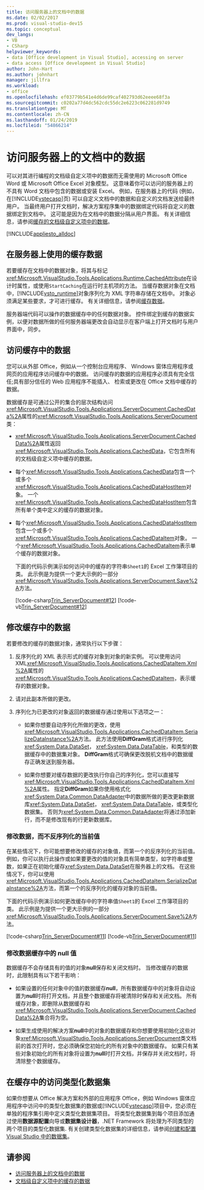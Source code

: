 ```yaml
---
title: 访问服务器上的文档中的数据
ms.date: 02/02/2017
ms.prod: visual-studio-dev15
ms.topic: conceptual
dev_langs:
- VB
- CSharp
helpviewer_keywords:
- data [Office development in Visual Studio], accessing on server
- data access [Office development in Visual Studio]
author: John-Hart
ms.author: johnhart
manager: jillfra
ms.workload:
- office
ms.openlocfilehash: ef03779b541e4d6de99caf402793d62eeee68f3a
ms.sourcegitcommit: c0202a77d4dc562cdc55dc2e6223c062281d9749
ms.translationtype: MT
ms.contentlocale: zh-CN
ms.lasthandoff: 01/24/2019
ms.locfileid: "54866214"
---
```

# <a name="access-data-in-documents-on-the-server"></a>访问服务器上的文档中的数据
  可以对其进行编程的文档级自定义项中的数据而无需使用的 Microsoft Office Word 或 Microsoft Office Excel 对象模型。 这意味着你可以访问的服务器上的不具有 Word 文档中包含的数据或安装 Excel。 例如，在服务器上的代码 (例如，在[!INCLUDE[vstecasp](../sharepoint/includes/vstecasp-md.md)]页) 可以自定义文档中的数据和自定义的文档发送给最终用户。 当最终用户打开文档时，解决方案程序集中的数据绑定代码将自定义的数据绑定到文档中。 这可能是因为在文档中的数据分隔从用户界面。 有关详细信息，请参阅[缓存的文档级自定义项中的数据](../vsto/cached-data-in-document-level-customizations.md)。

 [!INCLUDE[appliesto_alldoc](../vsto/includes/appliesto-alldoc-md.md)]

## <a name="cache-data-for-use-on-a-server"></a>在服务器上使用的缓存数据
 若要缓存在文档中的数据对象，将其与标记<xref:Microsoft.VisualStudio.Tools.Applications.Runtime.CachedAttribute>在设计时属性，或使用`StartCaching`在运行时主机项的方法。 当缓存数据对象在文档中，[!INCLUDE[vsto_runtime](../vsto/includes/vsto-runtime-md.md)]对象序列化为 XML 字符串存储在文档中。 对象必须满足某些要求，才可进行缓存。 有关详细信息，请参阅[缓存数据](../vsto/caching-data.md)。

 服务器端代码可以操作的数据缓存中的任何数据对象。 控件绑定到缓存的数据实例，以便对数据所做的任何服务器端更改会自动显示在客户端上打开文档时与用户界面中，同步。

## <a name="access-data-in-the-cache"></a>访问缓存中的数据
 您可以从外部 Office，例如从一个控制台应用程序、 Windows 窗体应用程序或网页的应用程序访问缓存中的数据。 访问缓存的数据的应用程序必须具有完全信任;具有部分信任的 Web 应用程序不能插入、 检索或更改在 Office 文档中缓存的数据。

 数据缓存是可通过公开的集合的层次结构访问<xref:Microsoft.VisualStudio.Tools.Applications.ServerDocument.CachedData%2A>属性的<xref:Microsoft.VisualStudio.Tools.Applications.ServerDocument>类：

- <xref:Microsoft.VisualStudio.Tools.Applications.ServerDocument.CachedData%2A>属性返回<xref:Microsoft.VisualStudio.Tools.Applications.CachedData>，它包含所有的文档级自定义项中缓存的数据。

- 每个<xref:Microsoft.VisualStudio.Tools.Applications.CachedData>包含一个或多个<xref:Microsoft.VisualStudio.Tools.Applications.CachedDataHostItem>对象。 一个<xref:Microsoft.VisualStudio.Tools.Applications.CachedDataHostItem>包含所有单个类中定义的缓存的数据对象。

- 每个<xref:Microsoft.VisualStudio.Tools.Applications.CachedDataHostItem>包含一个或多个<xref:Microsoft.VisualStudio.Tools.Applications.CachedDataItem>对象。 一个<xref:Microsoft.VisualStudio.Tools.Applications.CachedDataItem>表示单个缓存的数据对象。

  下面的代码示例演示如何访问中的缓存的字符串`Sheet1`的 Excel 工作簿项目的类。 此示例是为提供一个更大示例的一部分<xref:Microsoft.VisualStudio.Tools.Applications.ServerDocument.Save%2A>方法。

  [!code-csharp[Trin_ServerDocument#12](../vsto/codesnippet/CSharp/Trin_ServerDocument/Form1.cs#12)]
  [!code-vb[Trin_ServerDocument#12](../vsto/codesnippet/VisualBasic/Trin_ServerDocument/Form1.vb#12)]

## <a name="modify-data-in-the-cache"></a>修改缓存中的数据
 若要修改的缓存的数据对象，通常执行以下步骤：

1.  反序列化的 XML 表示形式的缓存对象到对象的新实例。 可以使用访问 XML<xref:Microsoft.VisualStudio.Tools.Applications.CachedDataItem.Xml%2A>属性的<xref:Microsoft.VisualStudio.Tools.Applications.CachedDataItem>，表示缓存的数据对象。

2.  请对此副本所做的更改。

3.  序列化为已更改的对象返回的数据缓存通过使用以下选项之一：

    -   如果你想要自动序列化所做的更改，使用<xref:Microsoft.VisualStudio.Tools.Applications.CachedDataItem.SerializeDataInstance%2A>方法。 此方法使用**DiffGram**格式进行序列化<xref:System.Data.DataSet>， <xref:System.Data.DataTable>，和类型的数据缓存中的数据集对象。 **DiffGram**格式可确保更改脱机文档中的数据缓存正确发送到服务器。

    -   如果你想要对缓存数据的更改执行你自己的序列化，您可以直接写<xref:Microsoft.VisualStudio.Tools.Applications.CachedDataItem.Xml%2A>属性。 指定**DiffGram**如果你使用格式化<xref:System.Data.Common.DataAdapter>中的数据所做的更改更新数据库<xref:System.Data.DataSet>， <xref:System.Data.DataTable>，或类型化数据集。 否则为<xref:System.Data.Common.DataAdapter>将通过添加新行，而不是修改现有的行更新数据库。

### <a name="modify-data-without-deserializing-the-current-value"></a>修改数据，而不反序列化的当前值
 在某些情况下，你可能想要修改的缓存的对象值，而第一个的反序列化的当前值。 例如，你可以执行此操作或如果要更改的值的对象具有简单类型，如字符串或整数，如果正在初始化缓存<xref:System.Data.DataSet>在服务器上的文档。 在这些情况下，你可以使用<xref:Microsoft.VisualStudio.Tools.Applications.CachedDataItem.SerializeDataInstance%2A>方法，而第一个的反序列化的缓存对象的当前值。

 下面的代码示例演示如何更改缓存中的字符串值`Sheet1`的 Excel 工作簿项目的类。 此示例是为提供一个更大示例的一部分<xref:Microsoft.VisualStudio.Tools.Applications.ServerDocument.Save%2A>方法。

 [!code-csharp[Trin_ServerDocument#11](../vsto/codesnippet/CSharp/Trin_ServerDocument/Form1.cs#11)]
 [!code-vb[Trin_ServerDocument#11](../vsto/codesnippet/VisualBasic/Trin_ServerDocument/Form1.vb#11)]

### <a name="modify-null-values-in-the-data-cache"></a>修改数据缓存中的 null 值
 数据缓存不会存储具有的值的对象**null**保存和关闭文档时。 当修改缓存的数据时，此限制具有以下若干影响：

-   如果设置的任何对象中的值的数据缓存**null**，所有数据缓存中的对象将自动设置为**null**时将打开文档，并且整个数据缓存将被清除时保存和关闭文档。 所有缓存对象，即删除从数据缓存和<xref:Microsoft.VisualStudio.Tools.Applications.ServerDocument.CachedData%2A>集合将为空。

-   如果生成使用的解决方案**null**中的对象的数据缓存和你想要使用初始化这些对象<xref:Microsoft.VisualStudio.Tools.Applications.ServerDocument>类文档前的首次打开时，您必须确保您初始化的所有对象中的数据缓存。 如果只有某些对象初始化的所有对象将设置为**null**时打开文档，并保存并关闭文档时，将清除整个数据缓存。

## <a name="access-typed-datasets-in-the-cache"></a>在缓存中的访问类型化数据集
 如果你想要从 Office 解决方案和外部的应用程序 Office，例如 Windows 窗体应用程序中访问中的类型化数据集的数据或[!INCLUDE[vstecasp](../sharepoint/includes/vstecasp-md.md)]项目中，您必须在单独的程序集引用中定义类型化数据集项目。 将类型化数据集到每个项目添加通过使用**数据源配置**向导或**数据集设计器**，.NET Framework 将处理为不同类型的两个项目的类型化数据集. 有关创建类型化数据集的详细信息，请参阅[创建和配置 Visual Studio 中的数据集](../data-tools/create-and-configure-datasets-in-visual-studio.md)。

## <a name="see-also"></a>请参阅

- [访问服务器上的文档中的数据](../vsto/accessing-data-in-documents-on-the-server.md)
- [文档级自定义项中的缓存的数据](../vsto/cached-data-in-document-level-customizations.md)